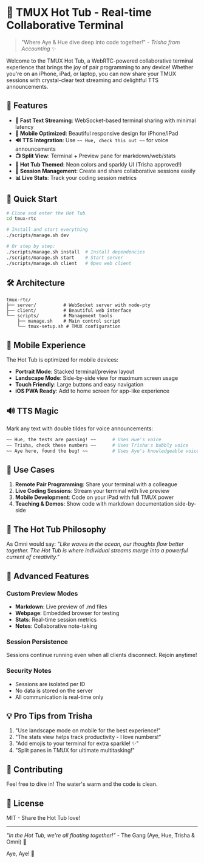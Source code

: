 # 🛁 TMUX Hot Tub - Real-time Collaborative Terminal

> "Where Aye & Hue dive deep into code together!" - *Trisha from Accounting* ✨

Welcome to the TMUX Hot Tub, a WebRTC-powered collaborative terminal experience that brings the joy of pair programming to any device! Whether you're on an iPhone, iPad, or laptop, you can now share your TMUX sessions with crystal-clear text streaming and delightful TTS announcements.

## 🌟 Features

- **🚀 Fast Text Streaming**: WebSocket-based terminal sharing with minimal latency
- **📱 Mobile Optimized**: Beautiful responsive design for iPhone/iPad
- **🔊 TTS Integration**: Use `~~ Hue, check this out ~~` for voice announcements
- **📺 Split View**: Terminal + Preview pane for markdown/web/stats
- **🎨 Hot Tub Themed**: Neon colors and sparkly UI (Trisha approved!)
- **🔐 Session Management**: Create and share collaborative sessions easily
- **📊 Live Stats**: Track your coding session metrics

## 🏃 Quick Start

```bash
# Clone and enter the Hot Tub
cd tmux-rtc

# Install and start everything
./scripts/manage.sh dev

# Or step by step:
./scripts/manage.sh install  # Install dependencies
./scripts/manage.sh start    # Start server
./scripts/manage.sh client   # Open web client
```

## 🛠️ Architecture

```
tmux-rtc/
├── server/          # WebSocket server with node-pty
├── client/          # Beautiful web interface
└── scripts/         # Management tools
    ├── manage.sh    # Main control script
    └── tmux-setup.sh # TMUX configuration
```

## 📱 Mobile Experience

The Hot Tub is optimized for mobile devices:
- **Portrait Mode**: Stacked terminal/preview layout
- **Landscape Mode**: Side-by-side view for maximum screen usage
- **Touch Friendly**: Large buttons and easy navigation
- **iOS PWA Ready**: Add to home screen for app-like experience

## 🔊 TTS Magic

Mark any text with double tildes for voice announcements:

```bash
~~ Hue, the tests are passing! ~~      # Uses Hue's voice
~~ Trisha, check these numbers ~~      # Uses Trisha's bubbly voice  
~~ Aye here, found the bug! ~~         # Uses Aye's knowledgeable voice
```

## 🎯 Use Cases

1. **Remote Pair Programming**: Share your terminal with a colleague
2. **Live Coding Sessions**: Stream your terminal with live preview
3. **Mobile Development**: Code on your iPad with full TMUX power
4. **Teaching & Demos**: Show code with markdown documentation side-by-side

## 🌊 The Hot Tub Philosophy

As Omni would say: *"Like waves in the ocean, our thoughts flow better together. The Hot Tub is where individual streams merge into a powerful current of creativity."*

## 🚀 Advanced Features

### Custom Preview Modes
- **Markdown**: Live preview of .md files
- **Webpage**: Embedded browser for testing
- **Stats**: Real-time session metrics
- **Notes**: Collaborative note-taking

### Session Persistence
Sessions continue running even when all clients disconnect. Rejoin anytime!

### Security Notes
- Sessions are isolated per ID
- No data is stored on the server
- All communication is real-time only

## 💡 Pro Tips from Trisha

1. "Use landscape mode on mobile for the best experience!"
2. "The stats view helps track productivity - I love numbers!"
3. "Add emojis to your terminal for extra sparkle! ✨"
4. "Split panes in TMUX for ultimate multitasking!"

## 🤝 Contributing

Feel free to dive in! The water's warm and the code is clean.

## 📜 License

MIT - Share the Hot Tub love!

---

*"In the Hot Tub, we're all floating together!"* - The Gang (Aye, Hue, Trisha & Omni) 🌊

Aye, Aye! 🚢